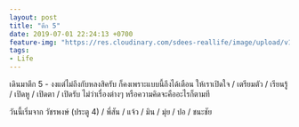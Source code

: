```yaml
---
layout: post
title: "ตึก 5"
date: 2019-07-01 22:24:13 +0700
feature-img: "https://res.cloudinary.com/sdees-reallife/image/upload/v1555658919/sample_feature_img.png"
tags:
- Life
---
```

เดินมาตึก 5 - งงแต่ไม่ถึงกับหลงสิครับ ก็คงเพราะแบบนี้ถึงได้เตือน ให้เราเปิดใจ / เตรียมตัว / เรียนรู้ / เปิดหู / เปิดตา / เปิดรับ ไม่ว่าเรื่องต่างๆ หรือความคิดจะคืออะไรก็ตามที

<i class="fa fa-child" style="color:plum"></i>

วันนี้เริ่มจาก วัชรพงษ์ (ประตู 4) / พี่สัน / แจ้ว / มิน / มุ่ย / ปอ / ชนะชัย
